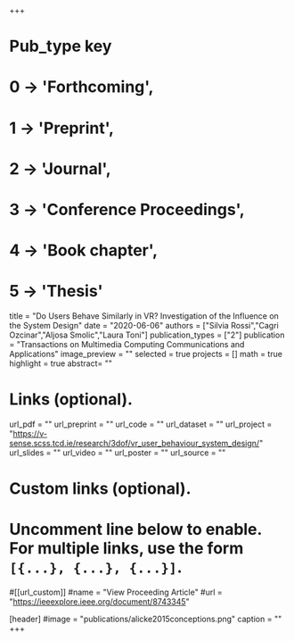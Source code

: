 +++
# Pub_type key
# 0 -> 'Forthcoming',
# 1 -> 'Preprint',
# 2 -> 'Journal',
# 3 -> 'Conference Proceedings',
# 4 -> 'Book chapter',
# 5 -> 'Thesis'

title = "Do Users Behave Similarly in VR? Investigation of the Influence on the System Design"
date = "2020-06-06"
authors = ["Silvia Rossi","Cagri Ozcinar","Aljosa Smolic","Laura Toni"]
publication_types = ["2"]
publication = "Transactions on Multimedia Computing Communications and Applications"
image_preview = ""
selected = true
projects = []
math = true
highlight = true
abstract= ""

# Links (optional).
url_pdf = ""
url_preprint = ""
url_code = ""
url_dataset = ""
url_project = "https://v-sense.scss.tcd.ie/research/3dof/vr_user_behaviour_system_design/"
url_slides = ""
url_video = ""
url_poster = ""
url_source = ""

# Custom links (optional).
#   Uncomment line below to enable. For multiple links, use the form `[{...}, {...}, {...}]`.
#[[url_custom]]
#name = "View Proceeding Article"
#url = "https://ieeexplore.ieee.org/document/8743345"

[header]
#image = "publications/alicke2015conceptions.png"
caption = ""
+++


